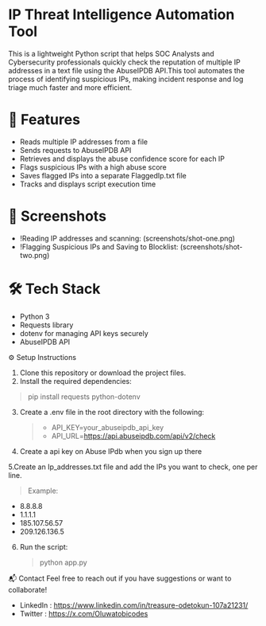 # IP Threat Intelligence Automation Tool

This is a lightweight Python script that helps SOC Analysts and Cybersecurity professionals quickly check the reputation of multiple IP addresses in a text file using the AbuseIPDB API.This tool automates the process of identifying suspicious IPs, making incident response and log triage much faster and more efficient.

# 🚀 Features

- Reads multiple IP addresses from a file
- Sends requests to AbuseIPDB API
- Retrieves and displays the abuse confidence score for each IP
- Flags suspicious IPs with a high abuse score
- Saves flagged IPs into a separate FlaggedIp.txt file
- Tracks and displays script execution time

# 📸 Screenshots

- !Reading IP addresses and scanning:
  (screenshots/shot-one.png)
- !Flagging Suspicious IPs and Saving to Blocklist:
  (screenshots/shot-two.png)

# 🛠️ Tech Stack

- Python 3
- Requests library
- dotenv for managing API keys securely
- AbuseIPDB API

⚙️ Setup Instructions

1. Clone this repository or download the project files.
2. Install the required dependencies:

> pip install requests python-dotenv

3. Create a .env file in the root directory with the following:

   > - API_KEY=your_abuseipdb_api_key
   > - API_URL=https://api.abuseipdb.com/api/v2/check

4. Create a api key on Abuse IPdb when you sign up there

5.Create an Ip_addresses.txt file and add the IPs you want to check, one per line.

> Example:

- 8.8.8.8
- 1.1.1.1
- 185.107.56.57
- 209.126.136.5

6. Run the script:
   > python app.py

📬 Contact
Feel free to reach out if you have suggestions or want to collaborate!

- LinkedIn : https://www.linkedin.com/in/treasure-odetokun-107a21231/
- Twitter : https://x.com/Oluwatobicodes
